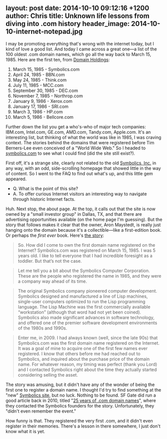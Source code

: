 layout: post
date: 2014-10-10 09:12:16 +1200
author: Chris
title: Unknown life lessons from diving into .com history
header_image: 2014-10-10-internet-notepad.jpg
----

I may be promoting everything that's wrong with the internet today, but I kind of love a good list. And today I came across a great one—a list of the 100 oldest .com domain names, which go all the way back to March 15, 1985. Here are the first ten, from [Domain Holdings](http://www.domainholdings.com/recent-sales/100-oldest-domain-names/):

1.	March 15, 1985 - Symbolics.com
2.	April 24, 1985 - BBN.com
3.	May 24, 1985 - Think.com
4.	July 11, 1985 - MCC.com
5.	September 30, 1985 - DEC.com
6.	November 7, 1985 - Northrop.com
7.	January 9, 1986 - Xerox.com
8.	January 17, 1986 - SRI.com
9.	March 3, 1986 - HP.com
10.	March 5, 1986 - Bellcore.com

Further down the list you get a who's-who of major tech companies: IBM.com, Intel.com, GE.com, AMD.com, Tandy.com, Apple.com. It's an interesting list, but thinking of what the world was like in 1985, I was craving context. The stories behind the domains that were registered before Tim Berners-Lee even conceived of a "World Wide Web." So I headed to [symbolics.com](http://symbolics.com/) to see what I could find (did the site still exist?). 

First off, it's a strange site, clearly not related to the old [Symbolics, Inc.](http://www.wikiwand.com/en/Symbolics) in any way, with an odd, side-scrolling homepage that showed little in the way of content. So I went to the FAQ to find out what's up, and this little gem appeared.

+ Q. What is the point of this site?
+ A. To offer curious Internet visitors an interesting way to navigate through historic Internet facts.

Huh. Next stop, the about page. At the top, it calls out that the site is now owned by a "small investor group" in Dallas, TX, and that there are advertising opportunities available (on the home page I'm guessing). But the story that follows makes it clear that the owner, Aron Maystedt, is really just hanging onto the domain because it's a collectible—like a first-edition book. Or perhaps the *first ever* book. Here's [the story](http://symbolics.com/about-symbolics/):

>So. How did I come to own the first domain name registered on the Internet? Symbolics.com was registered on March 15, 1985. I was 5 years old. I like to tell everyone that I had incredible foresight as a toddler. But that’s not the case.

>Let me tell you a bit about the Symbolics Computer Corporation. These are the people who registered the name in 1985, and they were a company way ahead of its time.

>The original Symbolics company pioneered computer development. Symbolics designed and manufactured a line of Lisp machines, single-user computers optimized to run the Lisp programming language. The Lisp Machine was the first commercially available “workstation” (although that word had not yet been coined). Symbolics also made significant advances in software technology, and offered one of the premier software development environments of the 1980s and 1990s.

>Enter me, in 2009. I had always known (well, since the late 90s) that Symbolics.com was the first domain name registered on the Internet. It was a goal of mine to acquire one of the first few names ever registered. I know that others before me had reached out to Symbolics, and inquired about the purchase price of the domain name. For whatever reason, my timing was perfect (thank you Lord) and I contacted Symbolics right about the time they actually started considering selling the asset.

The story was amusing, but it didn't have any of the wonder of being the first one to register a domain name. I thought I'd try to find something at the "new" [Symbolics site](http://www.symbolics-dks.com/), but no luck. Nothing to be found. SF Gate did run a good article back in 2010, titled "[25 years of .com domain names](http://www.sfgate.com/business/article/25-years-of-com-domain-names-3270287.php)", where they contacted the Symbolics founders for the story. Unfortunately, they "didn't even remember the event."

How funny is that. They registered the very first .com, and it didn't even register in their memories. There's a lesson in there somewhere, I just don't know what it is yet. 

